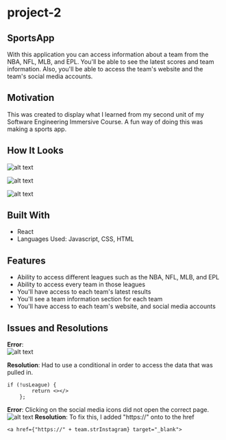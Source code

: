 # project-2

## SportsApp
With this application you can access information about a team from the NBA, NFL, MLB, and EPL. You'll be able to see the latest scores and team information. Also, you'll be able to access the team's website and the team's social media accounts.

## Motivation
This was created to display what I learned from my second unit of my Software Engineering Immersive Course. A fun way of doing this was making a sports app.

## How It Looks
![alt text](https://res.cloudinary.com/drxoihdbb/image/upload/v1585849311/Pictures/Screen_Shot_2020-04-02_at_10.39.18_AM_hjsnh1.png)

![alt text](https://res.cloudinary.com/drxoihdbb/image/upload/v1585849324/Pictures/Screen_Shot_2020-04-02_at_10.39.35_AM_zbgdfj.png)

![alt text](https://res.cloudinary.com/drxoihdbb/image/upload/v1585849341/Pictures/Screen_Shot_2020-04-02_at_10.40.11_AM_arnmtr.png)

## Built With
* React
* Languages Used: Javascript, CSS, HTML

## Features
* Ability to access different leagues such as the NBA, NFL, MLB, and EPL
* Ability to access every team in those leagues
* You'll have access to each team's latest results
* You'll see a team information section for each team
* You'll have access to each team's website, and social media accounts

## Issues and Resolutions
**Error**: <br /> ![alt text](https://res.cloudinary.com/drxoihdbb/image/upload/v1585850370/Pictures/Screen_Shot_2020-04-02_at_10.58.58_AM_fwmug6.png)

**Resolution**: Had to use a conditional in order to access the data that was pulled in.
```
if (!usLeague) {
        return <></>
    };
```

**Error**: Clicking on the social media icons did not open the correct page.<br />
![alt text](https://res.cloudinary.com/drxoihdbb/image/upload/v1585850932/Pictures/Screen_Shot_2020-03-31_at_11.29.34_AM_z46kqa.png)
**Resolution**: To fix this, I added "https://" onto to the href
```
<a href={"https://" + team.strInstagram} target="_blank">
```


